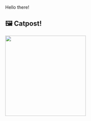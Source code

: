 Hello there!



## 🖼️ Catpost!

<sub>
    <img src="https://cdn2.thecatapi.com/images/cut.jpg" height="256">
</sub>


